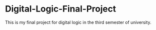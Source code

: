 # Digital-Logic-Final-Project
This is my final project for digital logic in the third semester of university. 
